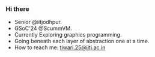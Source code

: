### Hi there
- Senior @iitjodhpur.
- GSoC'24 @ScummVM.
- Currently Exploring graphics programming.
- Going beneath each layer of abstraction one at a time. 
- How to reach me: <a href="mailto:tiwari.25@iitj.ac.in">tiwari.25@iitj.ac.in</a>
